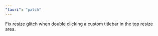 ```yaml
---
"tauri": "patch"
---
```


Fix resize glitch when double clicking a custom titlebar in the top resize area.
